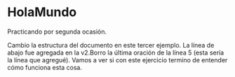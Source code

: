 # HolaMundo
Practicando por segunda ocasión.

Cambio la estructura del documento en este tercer ejemplo. La línea de abajo fue agregada en la v2.Borro la última oración de la línea 5 (esta sería la línea que agregué).
Vamos a ver si con este ejercicio termino de entender cómo funciona esta cosa. 
